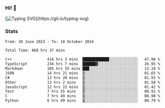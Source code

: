 ### Hi!  👋

[![Typing SVG](https://readme-typing-svg.herokuapp.com?font=Fira+Code&pause=1000&width=435&lines=Hello!+I'm+Texiwustion.)](https://git.io/typing-svg)

### Stats

<!--START_SECTION:waka-->

```txt
From: 30 June 2023 - To: 18 October 2024

Total Time: 868 hrs 37 mins

C++                416 hrs 3 mins  ████████████░░░░░░░░░░░░░   47.90 %
TypeScript         234 hrs 7 mins  ██████▓░░░░░░░░░░░░░░░░░░   26.95 %
Markdown           105 hrs 55 mins ███░░░░░░░░░░░░░░░░░░░░░░   12.19 %
JSON               14 hrs 21 mins  ▒░░░░░░░░░░░░░░░░░░░░░░░░   01.65 %
C#                 13 hrs 28 mins  ▒░░░░░░░░░░░░░░░░░░░░░░░░   01.55 %
Other              13 hrs 2 mins   ▒░░░░░░░░░░░░░░░░░░░░░░░░   01.50 %
JavaScript         12 hrs 22 mins  ▒░░░░░░░░░░░░░░░░░░░░░░░░   01.42 %
Text               7 hrs 55 mins   ▒░░░░░░░░░░░░░░░░░░░░░░░░   00.91 %
C                  7 hrs 49 mins   ▒░░░░░░░░░░░░░░░░░░░░░░░░   00.90 %
Python             6 hrs 49 mins   ▒░░░░░░░░░░░░░░░░░░░░░░░░   00.79 %
```

<!--END_SECTION:waka-->
